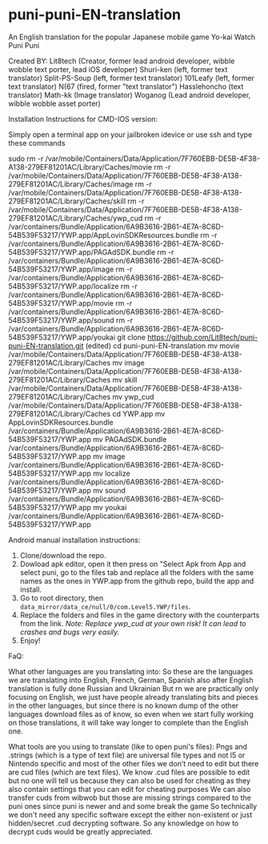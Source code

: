 # puni-puni-EN-translation
An English translation for the popular Japanese mobile game Yo-kai Watch Puni Puni

Created BY:
Lit8tech (Creator, former lead android developer, wibble wobble text porter, lead iOS developer)
Shuri-ken (left, former text translator)
Split-PS-Soup (left, former text translator)
101Leafy (left, former text translator)
N(67 (fired, former "text translator")
Hasslehoncho (text translator)
Math-kk (Image translator)
Woganog (Lead android developer, wibble wobble asset porter)

Installation Instructions for CMD-IOS version:

Simply open a terminal app on your jailbroken idevice or use ssh and type these commands

sudo
rm -r /var/mobile/Containers/Data/Application/7F760EBB-DE5B-4F38-A138-279EF81201AC/Library/Caches/movie
rm -r /var/mobile/Containers/Data/Application/7F760EBB-DE5B-4F38-A138-279EF81201AC/Library/Caches/image
rm -r /var/mobile/Containers/Data/Application/7F760EBB-DE5B-4F38-A138-279EF81201AC/Library/Caches/skill
rm -r /var/mobile/Containers/Data/Application/7F760EBB-DE5B-4F38-A138-279EF81201AC/Library/Caches/ywp_cud
rm -r /var/containers/Bundle/Application/6A9B3616-2B61-4E7A-8C6D-54B539F53217/YWP.app/AppLovinSDKResources.bundle
rm -r /var/containers/Bundle/Application/6A9B3616-2B61-4E7A-8C6D-54B539F53217/YWP.app/PAGAdSDK.bundle
rm -r /var/containers/Bundle/Application/6A9B3616-2B61-4E7A-8C6D-54B539F53217/YWP.app/image
rm -r /var/containers/Bundle/Application/6A9B3616-2B61-4E7A-8C6D-54B539F53217/YWP.app/localize
rm -r /var/containers/Bundle/Application/6A9B3616-2B61-4E7A-8C6D-54B539F53217/YWP.app/movie
rm -r /var/containers/Bundle/Application/6A9B3616-2B61-4E7A-8C6D-54B539F53217/YWP.app/sound
rm -r /var/containers/Bundle/Application/6A9B3616-2B61-4E7A-8C6D-54B539F53217/YWP.app/youkai
git clone https://github.com/Lit8tech/puni-puni-EN-translation.git (edited)
cd puni-puni-EN-translation
mv movie /var/mobile/Containers/Data/Application/7F760EBB-DE5B-4F38-A138-279EF81201AC/Library/Caches
mv image /var/mobile/Containers/Data/Application/7F760EBB-DE5B-4F38-A138-279EF81201AC/Library/Caches
mv skill /var/mobile/Containers/Data/Application/7F760EBB-DE5B-4F38-A138-279EF81201AC/Library/Caches
mv ywp_cud /var/mobile/Containers/Data/Application/7F760EBB-DE5B-4F38-A138-279EF81201AC/Library/Caches
cd YWP.app
mv AppLovinSDKResources.bundle /var/containers/Bundle/Application/6A9B3616-2B61-4E7A-8C6D-54B539F53217/YWP.app
mv PAGAdSDK.bundle /var/containers/Bundle/Application/6A9B3616-2B61-4E7A-8C6D-54B539F53217/YWP.app
mv image /var/containers/Bundle/Application/6A9B3616-2B61-4E7A-8C6D-54B539F53217/YWP.app
mv localize /var/containers/Bundle/Application/6A9B3616-2B61-4E7A-8C6D-54B539F53217/YWP.app
mv sound /var/containers/Bundle/Application/6A9B3616-2B61-4E7A-8C6D-54B539F53217/YWP.app
mv youkai /var/containers/Bundle/Application/6A9B3616-2B61-4E7A-8C6D-54B539F53217/YWP.app

Android manual installation instructions:
1) Clone/download the repo.
2) Dowload apk editor, open it then press on "Select Apk from App and select puni, go to the files tab and replace all the folders with the same names as the ones in YWP.app from the github repo, build the app and install.
3) Go to root directory, then `data_mirror/data_ce/null/0/com.Level5.YWP/files`.
4) Replace the folders and files in the game directory with the counterparts from the link.
*Note: Replace ywp_cud at your own risk! It can lead to crashes and bugs very easily.*
5) Enjoy!

FaQ:

What other languages are you translating into:
So these are the languages we are translating into
English, French, German, Spanish also after English translation is fully done Russian and Ukrainian 
But rn we are practically only focusing on English, we just have people already translating bits and pieces in the other languages, but since there is no known dump of the other languages download files as of know, so even when we start fully working on those translations, it will take way longer to complete than the English one.

What tools are you using to translate (like to open puni's files):
Pngs and .strings (which is a type of text file) are  universal file types and not l5 or Nintendo specific and most of the other files we don’t need to edit but there are cud files (which are text files).
We know .cud files are possible to edit but no one will tell us because they can also be used for cheating as they also contain settings that you can edit for cheating purposes
We can also transfer cuds from wibwob but those are missing strings compared to the puni ones since puni is newer and and some break the game
So technically we don't need any specific software except the either non-existent or just hidden/secret .cud decrypting software. So any knowledge on how to decrypt cuds would be greatly appreciated.